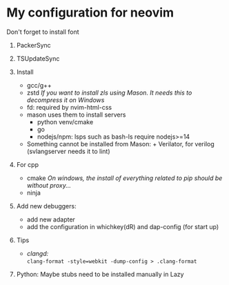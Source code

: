 # My configuration for neovim

Don't forget to install font

1. PackerSync
2. TSUpdateSync
3. Install
   - gcc/g++
   - zstd _If you want to install zls using Mason. It needs this to decompress it on Windows_
   - fd: required by nvim-html-css
   - mason uses them to install servers
     - python venv/cmake
     - go
     - nodejs/npm: lsps such as bash-ls require nodejs>=14
   - Something cannot be installed from Mason: + Verilator, for verilog (svlangserver needs it to lint)
     <br/>

4. For cpp
   - cmake _On windows, the install of everything related to pip should be without proxy..._
   - ninja


5. Add new debuggers:

   - add new adapter
   - add the configuration in whichkey(<leader>dR) and dap-config (for start up)

6. Tips
   - _clangd:_ <br/>
     `clang-format -style=webkit -dump-config > .clang-format`

7. Python:
Maybe stubs need to be installed manually in Lazy
